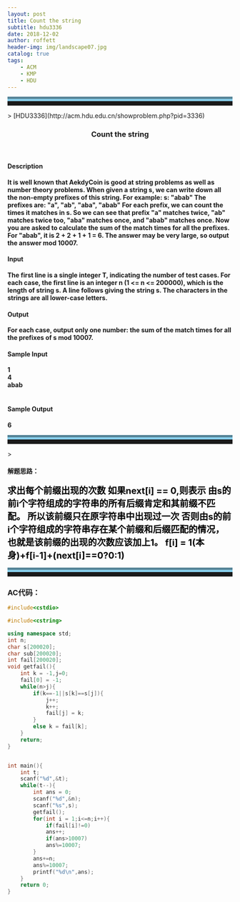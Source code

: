 ```yaml
---
layout: post
title: Count the string
subtitle: hdu3336
date: 2018-12-02
author: roffett
header-img: img/landscape07.jpg
catalog: true
tags:
    - ACM
    - KMP
    - HDU
---
```


<hr style="height:10px;border:none;border-top:10px groove skyblue;" />>
[HDU3336](http://acm.hdu.edu.cn/showproblem.php?pid=3336)

<h3 align="center">Count the string</h3><br />

#### Description
<div style="font-weight:bold;">
It is well known that AekdyCoin is good at string problems as well as number theory problems. When given a string s, we can write down all the non-empty prefixes of this string. For example:
s: "abab"
The prefixes are: "a", "ab", "aba", "abab"
For each prefix, we can count the times it matches in s. So we can see that prefix "a" matches twice, "ab" matches twice too, "aba" matches once, and "abab" matches once. Now you are asked to calculate the sum of the match times for all the prefixes. For "abab", it is 2 + 2 + 1 + 1 = 6.
The answer may be very large, so output the answer mod 10007.
</div>

#### Input
<div style="font-weight:bold;">
The first line is a single integer T, indicating the number of test cases.
For each case, the first line is an integer n (1 <= n <= 200000), which is the length of string s. A line follows giving the string s. The characters in the strings are all lower-case letters.
</div>

#### Output
<div style="font-weight:bold;">
For each case, output only one number: the sum of the match times for all the prefixes of s mod 10007.

</div>

#### Sample Input
<div style="font-weight:bold;">
1<br />
4<br />
abab
<br />

<br />
</div>

#### Sample Output
<div style="font-weight:bold;">
6
</div>

<hr style="height:10px;border:none;border-top:10px groove skyblue;" />>

#### 解题思路： 

<div style = "font-size:20px;font-weight:bold;color:black;">
求出每个前缀出现的次数
如果next[i]  == 0,则表示   由s的前i个字符组成的字符串的所有后缀肯定和其前缀不匹配。
所以该前缀只在原字符串中出现过一次
否则由s的前i个字符组成的字符串存在某个前缀和后缀匹配的情况，也就是该前缀的出现的次数应该加上1。
f[i] = 1(本身)+f[i-1]+(next[i]==0?0:1)</div>

<hr style="height:10px;border:none;border-top:10px groove skyblue;" />

### AC代码：
```c++
#include<cstdio>

#include<cstring>

using namespace std;
int n;
char s[200020];
char sub[200020];
int fail[200020];
void getfail(){
    int k = -1,j=0;
    fail[0] = -1;
    while(n>j){
        if(k==-1||s[k]==s[j]){
            j++;
            k++;
            fail[j] = k;
        }
        else k = fail[k];
    }
    return;
}


int main(){
    int t;
    scanf("%d",&t);
    while(t--){
        int ans = 0;
        scanf("%d",&n);
        scanf("%s",s);
        getfail();
        for(int i = 1;i<=n;i++){
            if(fail[i]!=0)
            ans++;
            if(ans>10007)
            ans%=10007;
        }
        ans+=n;
        ans%=10007;
        printf("%d\n",ans);
    }
    return 0;
}
```